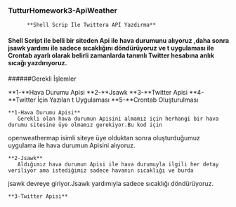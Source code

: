 ### TutturHomework3-ApiWeather
          **Shell Scrip İle Twittera APİ Yazdırma**
        
#### Shell Script ile belli bir siteden Api ile hava durumunu alıyoruz ,daha sonra jsawk yardımı ile sadece sıcaklığını döndürüyoruz ve t uygulaması ile Crontab ayarlı olarak belirli zamanlarda tanımlı Twitter hesabına anlık sıcağı yazdırıyoruz.

######Gerekli İşlemler

**1-**Hava Durumu Apisi
**2-**Jsawk 
**3-**Twitter Apisi
**4-**Twitter İçin Yazılan t Uygulaması
**5-**Crontab Oluşturulması

    **1-Hava Durumu Apisi**
       Gerekli olan hava durumun Apisini almamız için herhangi bir hava durumu sitesine üye olmamız gerekiyor.Bu kod için 
openweathermap isimli siteye üye olduktan sonra oluşturduğumuz uygulama ile hava durumun Apisini alıyoruz.
    
    **2-Jsawk**
       Aldığımız hava durumun Apisi ile hava durumuyla ilgili her detay veriliyor ama istediğimiz sadece havanın sıcaklığı ve burda 
jsawk devreye giriyor.Jsawk yardımıyla sadece sıcaklığı döndürüyoruz.

    **3-Twitter Apisi**
         
        
     
     
     
     
     
     
     
     
